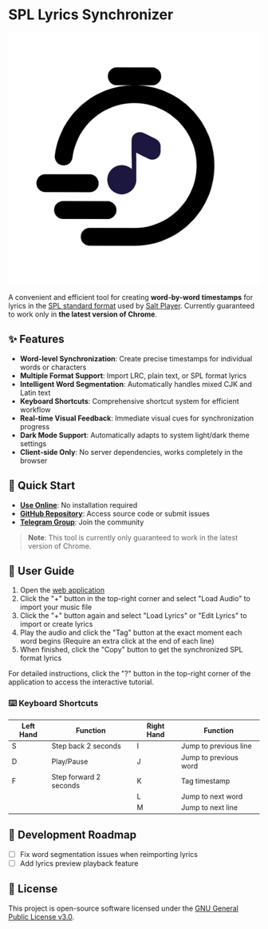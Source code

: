 # SPL Lyrics Synchronizer

![Icon](./favicon.png)

A convenient and efficient tool for creating **word-by-word timestamps** for lyrics in the [SPL standard format](https://moriafly.com/standards/spl.html) used by [Salt Player](https://github.com/Moriafly/SaltPlayerSource). Currently guaranteed to work only in **the latest version of Chrome**.

## ✨ Features

- **Word-level Synchronization**: Create precise timestamps for individual words or characters
- **Multiple Format Support**: Import LRC, plain text, or SPL format lyrics
- **Intelligent Word Segmentation**: Automatically handles mixed CJK and Latin text
- **Keyboard Shortcuts**: Comprehensive shortcut system for efficient workflow
- **Real-time Visual Feedback**: Immediate visual cues for synchronization progress
- **Dark Mode Support**: Automatically adapts to system light/dark theme settings
- **Client-side Only**: No server dependencies, works completely in the browser

## 🚀 Quick Start

- **[Use Online](https://spl-syncer.ryanyuan.top/)**: No installation required
- **[GitHub Repository](https://github.com/Tseshongfeeshur/SPL-syncer/)**: Access source code or submit issues
- **[Telegram Group](https://t.me/+J-duJdQv1GAzYjE1)**: Join the community

> **Note**: This tool is currently only guaranteed to work in the latest version of Chrome.

## 📖 User Guide

1. Open the [web application](https://spl-syncer.ryanyuan.top/)
2. Click the "+" button in the top-right corner and select "Load Audio" to import your music file
3. Click the "+" button again and select "Load Lyrics" or "Edit Lyrics" to import or create lyrics
4. Play the audio and click the "Tag" button at the exact moment each word begins (Require an extra click at the end of each line)
5. When finished, click the "Copy" button to get the synchronized SPL format lyrics

For detailed instructions, click the "?" button in the top-right corner of the application to access the interactive tutorial.

### ⌨️ Keyboard Shortcuts

| Left Hand | Function | Right Hand | Function |
|-----------|----------|------------|----------|
| S | Step back 2 seconds | I | Jump to previous line |
| D | Play/Pause | J | Jump to previous word |
| F | Step forward 2 seconds | K | Tag timestamp |
| | | L | Jump to next word |
| | | M | Jump to next line |

## 🔧 Development Roadmap

- [ ] Fix word segmentation issues when reimporting lyrics
- [ ] Add lyrics preview playback feature

## 📄 License

This project is open-source software licensed under the [GNU General Public License v3.0](./LICENSE).